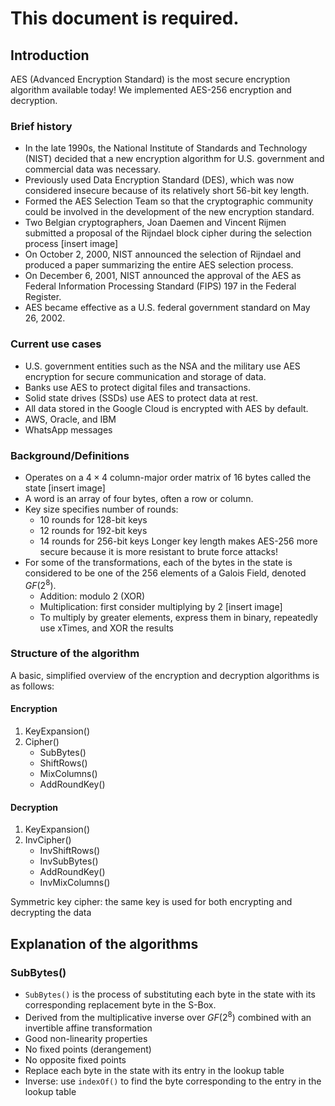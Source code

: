 # This document is required.
## Introduction
AES (Advanced Encryption Standard) is the most secure encryption algorithm available today! We implemented AES-256 encryption and decryption.
### Brief history
- In the late 1990s, the National Institute of Standards and Technology (NIST) decided that a new encryption algorithm for U.S. government and commercial data was necessary.
- Previously used Data Encryption Standard (DES), which was now considered insecure because of its relatively short 56-bit key length.
- Formed the AES Selection Team so that the cryptographic community could be involved in the development of the new encryption standard.
- Two Belgian cryptographers, Joan Daemen and Vincent Rijmen submitted a proposal of the Rijndael block cipher during the selection process
[insert image]
- On October 2, 2000, NIST announced the selection of Rijndael and produced a paper summarizing the entire AES selection process.
- On December 6, 2001, NIST announced the approval of the AES as Federal Information Processing Standard (FIPS) 197 in the Federal Register.
- AES became effective as a U.S. federal government standard on May 26, 2002.
### Current use cases
- U.S. government entities such as the NSA and the military use AES encryption for secure communication and storage of data.
- Banks use AES to protect digital files and transactions.
- Solid state drives (SSDs) use AES to protect data at rest.
- All data stored in the Google Cloud is encrypted with AES by default.
- AWS, Oracle, and IBM
- WhatsApp messages

### Background/Definitions
- Operates on a $4\times 4$ column-major order matrix of 16 bytes called the state
[insert image]
- A word is an array of four bytes, often a row or column.
- Key size specifies number of rounds:
  - 10 rounds for 128-bit keys
  - 12 rounds for 192-bit keys
  - 14 rounds for 256-bit keys
  Longer key length makes AES-256 more secure because it is more resistant to brute force attacks!
- For some of the transformations, each of the bytes in the state is considered to be one of the 256 elements of a Galois Field, denoted $GF(2^8)$.
  - Addition: modulo 2 (XOR)
  - Multiplication: first consider multiplying by 2
  [insert image]
  - To multiply by greater elements, express them in binary, repeatedly use xTimes, and XOR the results

### Structure of the algorithm
A basic, simplified overview of the encryption and decryption algorithms is as follows:
#### Encryption
1. KeyExpansion()
2. Cipher()
   - SubBytes()
   - ShiftRows()
   - MixColumns()
   - AddRoundKey()

#### Decryption
1. KeyExpansion()
2. InvCipher()
   - InvShiftRows()
   - InvSubBytes()
   - AddRoundKey()
   - InvMixColumns()

Symmetric key cipher: the same key is used for both encrypting and decrypting the data

## Explanation of the algorithms
### SubBytes()
- `SubBytes()` is the process of substituting each byte in the state with its corresponding replacement byte in the S-Box.
- Derived from the multiplicative inverse over $GF(2^8)$ combined with an invertible affine transformation
- Good non-linearity properties
- No fixed points (derangement)
- No opposite fixed points
- Replace each byte in the state with its entry in the lookup table
- Inverse: use `indexOf()` to find the byte corresponding to the entry in the lookup table
